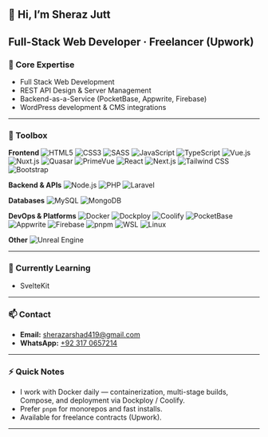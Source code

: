 ## 👋 Hi, I’m Sheraz Jutt

**Full-Stack Web Developer** · Freelancer (Upwork)  
---

### 👀 Core Expertise
- Full Stack Web Development  
- REST API Design & Server Management  
- Backend-as-a-Service (PocketBase, Appwrite, Firebase)  
- WordPress development & CMS integrations

---

### 🧰 Toolbox

**Frontend**
![HTML5](https://img.shields.io/badge/-HTML5-E34F26?logo=html5&logoColor=fff)
![CSS3](https://img.shields.io/badge/-CSS3-1572B6?logo=css3&logoColor=fff)
![SASS](https://img.shields.io/badge/-SASS-CC6699?logo=sass&logoColor=fff)
![JavaScript](https://img.shields.io/badge/-JavaScript-F7DF1E?logo=javascript&logoColor=000)
![TypeScript](https://img.shields.io/badge/-TypeScript-3178C6?logo=typescript&logoColor=fff)
![Vue.js](https://img.shields.io/badge/-Vue.js-4FC08D?logo=vue.js&logoColor=fff)
![Nuxt.js](https://img.shields.io/badge/-Nuxt.js-00DC82?logo=nuxtdotjs&logoColor=fff)
![Quasar](https://img.shields.io/badge/-Quasar-1E50A2?logo=quasar&logoColor=fff)
![PrimeVue](https://img.shields.io/badge/-PrimeVue-00A8A8?logo=primevue&logoColor=fff)
![React](https://img.shields.io/badge/-React-61DAFB?logo=react&logoColor=000)
![Next.js](https://img.shields.io/badge/-Next.js-000000?logo=next.js&logoColor=fff)
![Tailwind CSS](https://img.shields.io/badge/-Tailwind_CSS-38B2AC?logo=tailwindcss&logoColor=fff)
![Bootstrap](https://img.shields.io/badge/-Bootstrap-563D7C?logo=bootstrap&logoColor=fff)

**Backend & APIs**
![Node.js](https://img.shields.io/badge/-Node.js-339933?logo=node.js&logoColor=fff)
![PHP](https://img.shields.io/badge/-PHP-777BB4?logo=php&logoColor=fff)
![Laravel](https://img.shields.io/badge/-Laravel-FF2D20?logo=laravel&logoColor=fff)

**Databases**
![MySQL](https://img.shields.io/badge/-MySQL-4479A1?logo=mysql&logoColor=fff)
![MongoDB](https://img.shields.io/badge/-MongoDB-47A248?logo=mongodb&logoColor=fff)

**DevOps & Platforms**
![Docker](https://img.shields.io/badge/-Docker-2496ED?logo=docker&logoColor=fff)
![Dockploy](https://img.shields.io/badge/-Dockploy-15202B)
![Coolify](https://img.shields.io/badge/-Coolify-1B2430)
![PocketBase](https://img.shields.io/badge/-PocketBase-000000)
![Appwrite](https://img.shields.io/badge/-Appwrite-FF3E3E)
![Firebase](https://img.shields.io/badge/-Firebase-FFCA28?logo=firebase&logoColor=000)
![pnpm](https://img.shields.io/badge/-pnpm-F69220)
![WSL](https://img.shields.io/badge/-WSL-2B2F3A)
![Linux](https://img.shields.io/badge/-Linux-000000?logo=linux&logoColor=fff)

**Other**
![Unreal Engine](https://img.shields.io/badge/-Unreal_Engine-0E0E0E)

---

### 🌱 Currently Learning
- SvelteKit

---

### 📫 Contact
- **Email:** [sherazarshad419@gmail.com](mailto:sherazarshad419@gmail.com)  
- **WhatsApp:** [+92 317 0657214](https://wa.me/923170657214)

---

### ⚡ Quick Notes
- I work with Docker daily — containerization, multi-stage builds, Compose, and deployment via Dockploy / Coolify.  
- Prefer `pnpm` for monorepos and fast installs.  
- Available for freelance contracts (Upwork).

---
